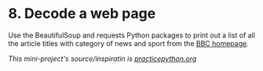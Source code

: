 # 8. Decode a web page

Use the BeautifulSoup and requests Python packages to print out a list of all the article titles with category of news and sport from the [BBC homepage](http://www.bbc.com).

_This mini-project's source/inspiratin is [practicepython.org](https://www.practicepython.org/exercise/2014/06/06/17-decode-a-web-page.html)_
